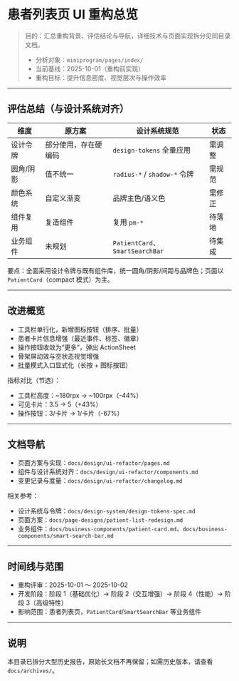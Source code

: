 # 患者列表页 UI 重构总览

> 目的：汇总重构背景、评估结论与导航，详细技术与页面实现拆分见同目录文档。
>
> - 分析对象：`miniprogram/pages/index/`
> - 当前基线：2025-10-01（重构前实现）
> - 重构目标：提升信息密度、视觉层次与操作效率

---

## 评估总结（与设计系统对齐）

| 维度         | 原方案 | 设计系统规范 | 状态 |
| ------------ | ------ | ------------ | ---- |
| 设计令牌     | 部分使用，存在硬编码 | `design-tokens` 全量应用 | 需调整 |
| 圆角/阴影    | 值不统一 | `radius-*` / `shadow-*` 令牌 | 需规范 |
| 颜色系统     | 自定义渐变 | 品牌主色/语义色 | 需修正 |
| 组件复用     | 复造组件 | 复用 `pm-*` | 待落地 |
| 业务组件     | 未规划 | `PatientCard`、`SmartSearchBar` | 待集成 |

要点：全面采用设计令牌与既有组件库，统一圆角/阴影/间距与品牌色；页面以 `PatientCard`（compact 模式）为主。

---

## 改进概览

- 工具栏单行化，新增图标按钮（排序、批量）
- 患者卡片信息增强（最近事件、标签、徽章）
- 操作按钮收敛为“更多”，弹出 ActionSheet
- 骨架屏动效与空状态视觉增强
- 批量模式入口显式化（长按 + 图标按钮）

指标对比（节选）：
- 工具栏高度：~180rpx → ~100rpx（-44%）
- 可见卡片：3.5 → 5（+43%）
- 操作按钮：3/卡片 → 1/卡片（-67%）

---

## 文档导航

- 页面方案与实现：`docs/design/ui-refactor/pages.md`
- 组件与设计系统对齐：`docs/design/ui-refactor/components.md`
- 变更记录与度量：`docs/design/ui-refactor/changelog.md`

相关参考：
- 设计系统与令牌：`docs/design-system/design-tokens-spec.md`
- 页面方案：`docs/page-designs/patient-list-redesign.md`
- 业务组件：`docs/business-components/patient-card.md`、`docs/business-components/smart-search-bar.md`

---

## 时间线与范围

- 重构评审：2025-10-01 ～ 2025-10-02
- 开发阶段：阶段 1（基础优化）→ 阶段 2（交互增强）→ 阶段 4（性能）→ 阶段 3（高级特性）
- 影响范围：患者列表页，`PatientCard`/`SmartSearchBar` 等业务组件

---

## 说明

本目录已拆分大型历史报告，原始长文档不再保留；如需历史版本，请查看 `docs/archives/`。

